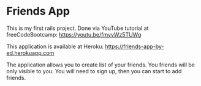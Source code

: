 # Friends App


This is my first rails project. Done via YouTube tutorial at freeCodeBootcamp: https://youtu.be/fmyvWz5TUWg


This application is available at Heroku: https://friends-app-by-ed.herokuapp.com


The application allows you to create list of your friends. You friends will be only visible to you. You will need to sign up, then you can start to add friends.



